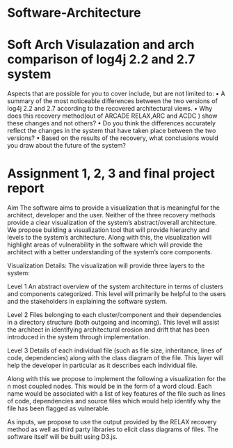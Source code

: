 # Software-Architecture
# Soft Arch Visulazation and arch comparison  of log4j 2.2 and 2.7 system

Aspects that are possible for you to cover include, but are not limited to: 
• A summary of the most noticeable differences between the two versions of log4j 2.2 and 2.7 according to the recovered architectural views. 
• Why does this recovery method(out of ARCADE RELAX,ARC and ACDC ) show these changes and not others? 
• Do you think the differences accurately reflect the changes in the system that have taken place between the two versions? 
• Based on the results of the recovery, what conclusions would you draw about the future of the system?

# Assignment 1, 2, 3 and final project report 

Aim
The software aims to provide a visualization that is meaningful for the architect, developer and the user. Neither of the three recovery methods provide a clear visualization of the system’s abstract/overall architecture. We propose building a visualization tool that will provide hierarchy and levels to the system’s architecture. Along with this, the visualization will highlight areas of vulnerability in the software which will provide the architect with a better understanding of the system’s core components.

Visualization Details:
The visualization will provide three layers to the system:

Level 1
An abstract overview of the system architecture in terms of clusters and components categorized. This level will primarily be helpful to the users and the stakeholders in explaining the software system.

Level 2
Files belonging to each cluster/component and their dependencies in a directory structure (both outgoing and incoming). This level will assist the architect in identifying architectural erosion and drift that has been introduced in the system through implementation.

Level 3
Details of each individual file (such as file size, inheritance, lines of code, dependencies) along with the class diagram of the file. This layer will help the developer in particular as it describes each individual file.

Along with this we propose to implement the following a visualization for the n most coupled nodes. This would be in the form of a word cloud. Each name would be associated with a list of key features of the file such as lines of code, dependencies and source files which would help identify why the file has been flagged as vulnerable.

As inputs, we propose to use the output provided by the RELAX recovery method as well as third party libraries to elicit class diagrams of files. The software itself will be built using D3.js.




